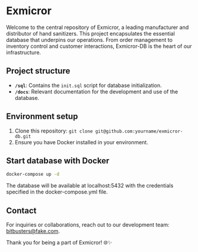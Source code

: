 # Exmicror

Welcome to the central repository of Exmicror, a leading manufacturer and distributor of hand sanitizers. This project encapsulates the essential database that underpins our operations. From order management to inventory control and customer interactions, Exmicror-DB is the heart of our infrastructure.

## Project structure

- **`/sql`**: Contains the `init.sql` script for database initialization.
- **`/docs`**: Relevant documentation for the development and use of the database.

## Environment setup

1. Clone this repository: `git clone git@github.com:yourname/exmicror-db.git`
2. Ensure you have Docker installed in your environment.

## Start database with Docker

```bash
docker-compose up -d
```

The database will be available at localhost:5432 with the credentials specified in the docker-compose.yml file.

## Contact

For inquiries or collaborations, reach out to our development team: bitbusters@fake.com.

Thank you for being a part of Exmicror! 🌐✨